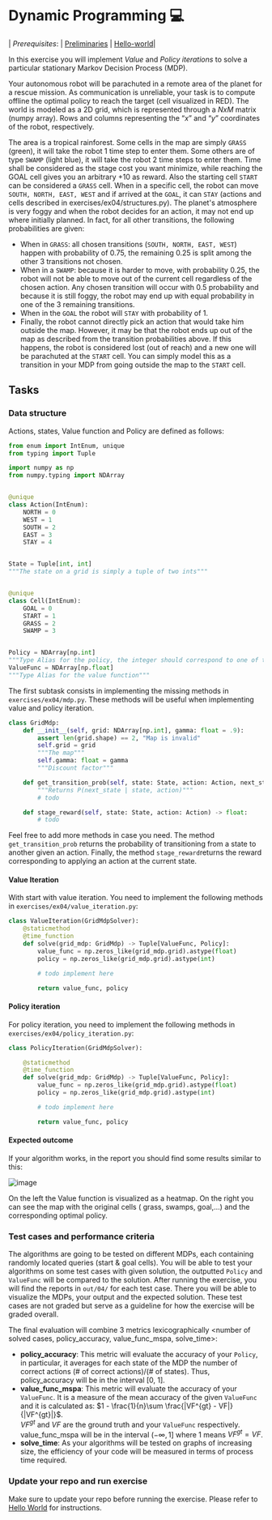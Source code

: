 # Dynamic Programming :computer:

| _Prerequisites_:    | [Preliminaries](00-preliminaries.md) | [Hello-world](01-helloworld.md)|

In this exercise you will implement _Value_ and _Policy iterations_ to solve a particular stationary Markov
Decision Process (MDP).

Your autonomous robot will be parachuted in a remote area of the planet for a rescue mission.
As communication is unreliable, your task is to compute offline the optimal policy to reach the target (cell visualized in RED). 
The world is modeled as a 2D grid, which is represented through a _NxM_ matrix (numpy array).
Rows and columns representing the “_x_” and “_y_” coordinates of the robot, respectively.

The area is a tropical rainforest. Some cells in the map are simply ``GRASS`` (green), it will take the robot 1 time step to enter them. 
Some others are of type ```SWAMP``` (light blue), it will take the robot 2 time steps to enter them. 
Time shall be considered as the stage cost you want minimize, while reaching the GOAL cell gives you an arbitrary +10 as reward. 
Also the starting cell ``START`` can be considered a ``GRASS`` cell.
When in a specific cell, the robot can move ``SOUTH, NORTH, EAST, WEST`` and if arrived at the ``GOAL``, it can ``STAY`` (actions and cells described in exercises/ex04/structures.py). 
The planet's atmosphere is very foggy and when the robot decides for an action, it may not end up where initially planned. In fact, for all other transitions, the following probabilities are given:
- When in ``GRASS``: all chosen transitions (``SOUTH, NORTH, EAST, WEST``) happen with probability of 0.75, the remaining 0.25 is split among the other 3 transitions not chosen.
- When in a ``SWAMP``: because it is harder to move, with probability 0.25, the robot will not be able to move out of the current cell regardless of the chosen action. 
Any chosen transition will occur with 0.5 probability and because it is still foggy, the robot may end up with equal probability in one of the 3 remaining transitions.
- When in the ``GOAL`` the robot will ``STAY``  with probability of 1.
- Finally, the robot cannot directly pick an action that would take him outside the map. However, it may be that the robot ends up out of the map as described from the transition probabilities above. If this happens, the robot is considered lost (out of reach) and a new one will be parachuted at the ```START``` cell.
You can simply model this as a transition in your MDP from going outside the map to the ```START``` cell.

## Tasks

### Data structure

Actions, states, Value function and Policy are defined as follows:

```python
from enum import IntEnum, unique
from typing import Tuple

import numpy as np
from numpy.typing import NDArray


@unique
class Action(IntEnum):
    NORTH = 0
    WEST = 1
    SOUTH = 2
    EAST = 3
    STAY = 4


State = Tuple[int, int]
"""The state on a grid is simply a tuple of two ints"""


@unique
class Cell(IntEnum):
    GOAL = 0
    START = 1
    GRASS = 2
    SWAMP = 3


Policy = NDArray[np.int]
"""Type Alias for the policy, the integer should correspond to one of the Actions"""
ValueFunc = NDArray[np.float]
"""Type Alias for the value function"""
```

The first subtask consists in implementing the missing methods in `exercises/ex04/mdp.py`. These methods will be useful
when implementing value and policy iteration.

```python
class GridMdp:
    def __init__(self, grid: NDArray[np.int], gamma: float = .9):
        assert len(grid.shape) == 2, "Map is invalid"
        self.grid = grid
        """The map"""
        self.gamma: float = gamma
        """Discount factor"""

    def get_transition_prob(self, state: State, action: Action, next_state: State) -> float:
        """Returns P(next_state | state, action)"""
        # todo

    def stage_reward(self, state: State, action: Action) -> float:
        # todo


```

Feel free to add more methods in case you need. The method ``get_transition_prob`` returns the probability of
transitioning from a state to another given an action. Finally, the method ``stage_reward``returns the reward
corresponding to applying an action at the current state.

#### Value Iteration

With start with value iteration. You need to implement the following methods in ``exercises/ex04/value_iteration.py``:

```python
class ValueIteration(GridMdpSolver):
    @staticmethod
    @time_function
    def solve(grid_mdp: GridMdp) -> Tuple[ValueFunc, Policy]:
        value_func = np.zeros_like(grid_mdp.grid).astype(float)
        policy = np.zeros_like(grid_mdp.grid).astype(int)

        # todo implement here

        return value_func, policy
```

#### Policy iteration

For policy iteration, you need to implement the following methods in ``exercises/ex04/policy_iteration.py``:

```python
class PolicyIteration(GridMdpSolver):

    @staticmethod
    @time_function
    def solve(grid_mdp: GridMdp) -> Tuple[ValueFunc, Policy]:
        value_func = np.zeros_like(grid_mdp.grid).astype(float)
        policy = np.zeros_like(grid_mdp.grid).astype(int)

        # todo implement here

        return value_func, policy
```

#### Expected outcome

If your algorithm works, in the report you should find some results similar to this:

![image](https://user-images.githubusercontent.com/18750753/138459233-64bf90b9-526f-4d93-a919-5b9786ef4e2f.png)

On the left the Value function is visualized as a heatmap. On the right you can see the map with the original cells (
grass, swamps, goal,...) and the corresponding optimal policy.

### Test cases and performance criteria

The algorithms are going to be tested on different MDPs, each containing randomly located queries (start & goal cells).
You will be able to test your algorithms on some test cases with given solution, the outputted `Policy` and `ValueFunc` will be compared to the solution. 
After running the exercise, you will find the reports in `out/04/` for each test case. 
There you will be able to visualize the MDPs, your output and the expected solution.
These test cases are not graded but serve as a guideline for how the exercise will be graded overall.

The final evaluation will combine 3 metrics lexicographically <number of solved cases, policy_accuracy, value_func_mspa, solve_time>:
* **policy_accuracy**: This metric will evaluate the accuracy of your `Policy`, in particular, it averages for each state of the MDP the number of correct actions (# of correct actions)/(# of states). Thus, policy_accuracy will be in the interval [0, 1].
* **value_func_mspa**: This metric will evaluate the accuracy of your `ValueFunc`. It is a measure of the mean accuracy of the given `ValueFunc` and it is calculated as: $1 - \frac{1}{n}\sum \frac{|VF^{gt} - VF|}{|VF^{gt}|}$.     
$VF^{gt}$ and $VF$ are the ground truth and your `ValueFunc` respectively. value_func_mspa will be in the interval $(-\infty, 1]$ where 1 means $VF^{gt} = VF$.
* **solve_time**: As your algorithms will be tested on graphs of increasing size, the efficiency of your code will be measured in terms of process time required.

### Update your repo and run exercise

Make sure to update your repo before running the exercise.
Please refer to [Hello World](01-helloworld.md) for instructions.





